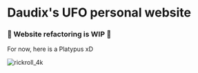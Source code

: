 # Daudix's UFO personal website

### 🚧 Website refactoring is WIP 🚧

For now, here is a Platypus xD

![rickroll_4k](https://user-images.githubusercontent.com/115899887/196006578-ff71ef68-da8f-4ce0-bc1f-b5db47a6bce2.jpg)
